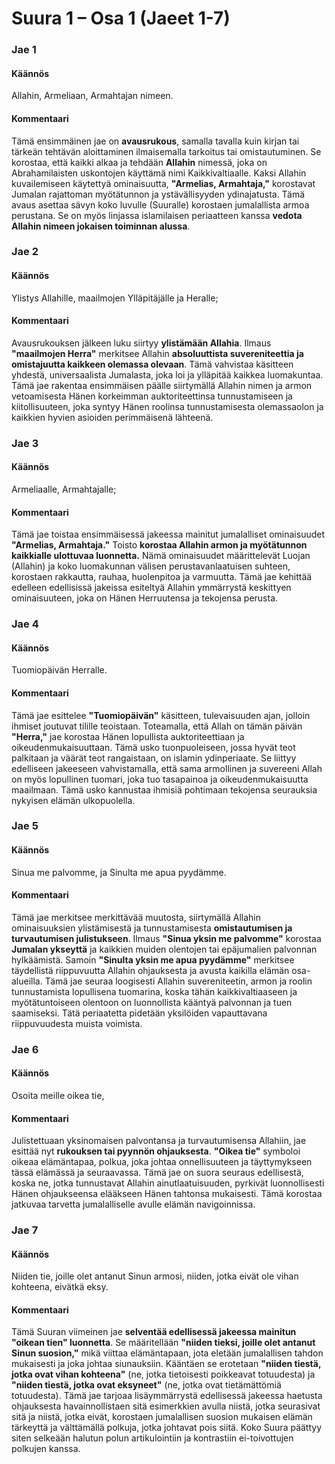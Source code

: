 # Suura 1 – Osa 1 (Jaeet 1-7)

### Jae 1

#### Käännös
Allahin, Armeliaan, Armahtajan nimeen.

#### Kommentaari
Tämä ensimmäinen jae on **avausrukous**, samalla tavalla kuin kirjan tai tärkeän tehtävän aloittaminen ilmaisemalla tarkoitus tai omistautuminen. Se korostaa, että kaikki alkaa ja tehdään **Allahin** nimessä, joka on Abrahamilaisten uskontojen käyttämä nimi Kaikkivaltiaalle. Kaksi Allahin kuvailemiseen käytettyä ominaisuutta, **"Armelias, Armahtaja,"** korostavat Jumalan rajattoman myötätunnon ja ystävällisyyden ydinajatusta. Tämä avaus asettaa sävyn koko luvulle (Suuralle) korostaen jumalallista armoa perustana. Se on myös linjassa islamilaisen periaatteen kanssa **vedota Allahin nimeen jokaisen toiminnan alussa**.

### Jae 2

#### Käännös
Ylistys Allahille, maailmojen Ylläpitäjälle ja Heralle;

#### Kommentaari
Avausrukouksen jälkeen luku siirtyy **ylistämään Allahia**. Ilmaus **"maailmojen Herra"** merkitsee Allahin **absoluuttista suvereniteettia ja omistajuutta kaikkeen olemassa olevaan**. Tämä vahvistaa käsitteen yhdestä, universaalista Jumalasta, joka loi ja ylläpitää kaikkea luomakuntaa. Tämä jae rakentaa ensimmäisen päälle siirtymällä Allahin nimen ja armon vetoamisesta Hänen korkeimman auktoriteettinsa tunnustamiseen ja kiitollisuuteen, joka syntyy Hänen roolinsa tunnustamisesta olemassaolon ja kaikkien hyvien asioiden perimmäisenä lähteenä.

### Jae 3

#### Käännös
Armeliaalle, Armahtajalle;

#### Kommentaari
Tämä jae toistaa ensimmäisessä jakeessa mainitut jumalalliset ominaisuudet **"Armelias, Armahtaja."** Toisto **korostaa Allahin armon ja myötätunnon kaikkialle ulottuvaa luonnetta.** Nämä ominaisuudet määrittelevät Luojan (Allahin) ja koko luomakunnan välisen perustavanlaatuisen suhteen, korostaen rakkautta, rauhaa, huolenpitoa ja varmuutta. Tämä jae kehittää edelleen edellisissä jakeissa esiteltyä Allahin ymmärrystä keskittyen ominaisuuteen, joka on Hänen Herruutensa ja tekojensa perusta.

### Jae 4

#### Käännös
Tuomiopäivän Herralle.

#### Kommentaari
Tämä jae esittelee **"Tuomiopäivän"** käsitteen, tulevaisuuden ajan, jolloin ihmiset joutuvat tilille teoistaan. Toteamalla, että Allah on tämän päivän **"Herra,"** jae korostaa Hänen lopullista auktoriteettiaan ja oikeudenmukaisuuttaan. Tämä usko tuonpuoleiseen, jossa hyvät teot palkitaan ja väärät teot rangaistaan, on islamin ydinperiaate. Se liittyy edelliseen jakeeseen vahvistamalla, että sama armollinen ja suvereeni Allah on myös lopullinen tuomari, joka tuo tasapainoa ja oikeudenmukaisuutta maailmaan. Tämä usko kannustaa ihmisiä pohtimaan tekojensa seurauksia nykyisen elämän ulkopuolella.

### Jae 5

#### Käännös
Sinua me palvomme, ja Sinulta me apua pyydämme.

#### Kommentaari
Tämä jae merkitsee merkittävää muutosta, siirtymällä Allahin ominaisuuksien ylistämisestä ja tunnustamisesta **omistautumisen ja turvautumisen julistukseen**. Ilmaus **"Sinua yksin me palvomme"** korostaa **Jumalan ykseyttä** ja kaikkien muiden olentojen tai epäjumalien palvonnan hylkäämistä. Samoin **"Sinulta yksin me apua pyydämme"** merkitsee täydellistä riippuvuutta Allahin ohjauksesta ja avusta kaikilla elämän osa-alueilla. Tämä jae seuraa loogisesti Allahin suvereniteetin, armon ja roolin tunnustamista lopullisena tuomarina, koska tähän kaikkivaltiaaseen ja myötätuntoiseen olentoon on luonnollista kääntyä palvonnan ja tuen saamiseksi. Tätä periaatetta pidetään yksilöiden vapauttavana riippuvuudesta muista voimista.

### Jae 6

#### Käännös
Osoita meille oikea tie,

#### Kommentaari
Julistettuaan yksinomaisen palvontansa ja turvautumisensa Allahiin, jae esittää nyt **rukouksen tai pyynnön ohjauksesta**. **"Oikea tie"** symboloi oikeaa elämäntapaa, polkua, joka johtaa onnellisuuteen ja täyttymykseen tässä elämässä ja seuraavassa. Tämä jae on suora seuraus edellisestä, koska ne, jotka tunnustavat Allahin ainutlaatuisuuden, pyrkivät luonnollisesti Hänen ohjaukseensa elääkseen Hänen tahtonsa mukaisesti. Tämä korostaa jatkuvaa tarvetta jumalalliselle avulle elämän navigoinnissa.


### Jae 7

#### Käännös
Niiden tie, joille olet antanut Sinun armosi, niiden, jotka eivät ole vihan kohteena, eivätkä eksy.

#### Kommentaari
Tämä Suuran viimeinen jae **selventää edellisessä jakeessa mainitun "oikean tien" luonnetta**. Se määritellään **"niiden tieksi, joille olet antanut Sinun suosion,"** mikä viittaa elämäntapaan, jota eletään jumalallisen tahdon mukaisesti ja joka johtaa siunauksiin. Kääntäen se erotetaan **"niiden tiestä, jotka ovat vihan kohteena"** (ne, jotka tietoisesti poikkeavat totuudesta) ja **"niiden tiestä, jotka ovat eksyneet"** (ne, jotka ovat tietämättömiä totuudesta). Tämä jae tarjoaa lisäymmärrystä edellisessä jakeessa haetusta ohjauksesta havainnollistaen sitä esimerkkien avulla niistä, jotka seurasivat sitä ja niistä, jotka eivät, korostaen jumalallisen suosion mukaisen elämän tärkeyttä ja välttämällä polkuja, jotka johtavat pois siitä. Koko Suura päättyy siten selkeään halutun polun artikulointiin ja kontrastiin ei-toivottujen polkujen kanssa.